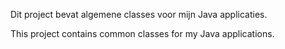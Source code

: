 Dit project bevat algemene classes voor mijn Java applicaties.

This project contains common classes for my Java applications.
